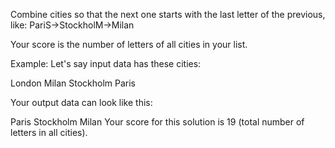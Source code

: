 Combine cities so that the next one starts with the last letter of the previous, like: PariS->StockholM->Milan

Your score is the number of letters of all cities in your list.

Example:
Let's say input data has these cities:

London
Milan
Stockholm
Paris

Your output data can look like this:

Paris
Stockholm
Milan
Your score for this solution is 19 (total number of letters in all cities).
